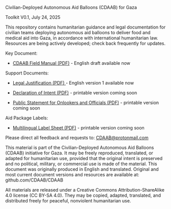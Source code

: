 Civilian-Deployed Autonomous Aid Balloons (CDAAB) for Gaza

Toolkit V0.1, July 24, 2025

This repository contains  humanitarian guidance and legal documentation for civilian teams deploying autonomous aid balloons to deliver food and medical aid into Gaza, in accordance with international humanitarian law. Resources are being actively developed; check back frequently for updates.



Key Document:
- [CDAAB Field Manual (PDF)](https://github.com/CDAAB/CDAAB/tree/main/Field_Resources/Field_Manual)  - English draft available now


Support Documents:

- [Legal Justification (PDF) ](https://github.com/CDAAB/CDAAB/tree/main/Legal)  - English version 1 available now


- [Declaration of Intent (PDF)](https://github.com/CDAAB/CDAAB/tree/main/Field_Resources/Declaration_of_Intent) - printable version coming soon



- [Public Statement for Onlookers and Officials (PDF)](https://github.com/CDAAB/CDAAB/tree/main/Field_Resources/Public_Statement_for_Onlookers_and_Officials) - printable version coming soon


Aid Package Labels:


- [Multilingual Label Sheet (PDF)](https://github.com/CDAAB/CDAAB/tree/main/Field_Resources/Aid_Package_Labels) - printable version coming soon



Please direct all feedback and requests to: CDAAB@protonmail.com



This material is part of the Civilian-Deployed Autonomous Aid Balloons (CDAAB) initiative for Gaza. It may be freely reproduced,
translated, or adapted for humanitarian use, provided that the original intent is preserved and no political, military, or commercial use is
made of the material. This document was originally produced in English and translated. Original and most current document versions and
resources are available at: github.com/CDAAB/CDAAB


All materials are released under a Creative Commons Attribution-ShareAlike 4.0 license (CC BY-SA 4.0). They may be copied, adapted, translated, and distributed freely for peaceful, nonviolent humanitarian use.
